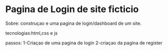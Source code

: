 # Pagina de Login de site ficticio

Sobre:
construçao e uma pagina de login/dashboard de um site.
  
tecnologias:html,css e js

passos:
1-Criaçao de uma pagina de login
2-criaçao da pagina de register
